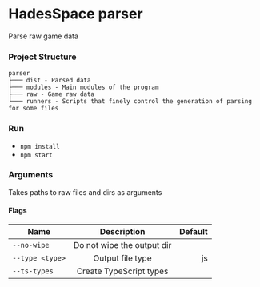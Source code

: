 # HadesSpace parser
Parse raw game data

### Project Structure

```text
parser
├─── dist - Parsed data
├─── modules - Main modules of the program
├─── raw - Game raw data
└─── runners - Scripts that finely control the generation of parsing for some files
```

### Run
- `npm install`
- `npm start`

### Arguments
Takes paths to raw files and dirs as arguments

#### Flags
| Name            |        Description         | Default |
|-----------------|:--------------------------:|--------:|
| `--no-wipe`     | Do not wipe the output dir |         |
| `--type <type>` | Output file type           |      js |
|`--ts-types`     | Create TypeScript types    |         |
